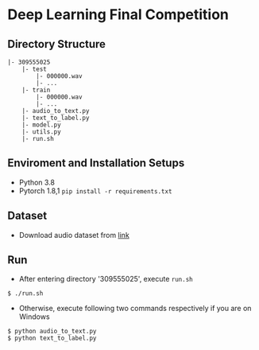 # Deep Learning Final Competition
## Directory Structure
```
|- 309555025
	|- test
		|- 000000.wav
		|- ...
	|- train
		|- 000000.wav
		|- ...
	|- audio_to_text.py
	|- text_to_label.py
	|- model.py
	|- utils.py 
	|- run.sh

```
## Enviroment and Installation Setups
- Python 3.8
- Pytorch 1.8,1
`pip install -r requirements.txt`

## Dataset
- Download audio dataset from [link](https://www.kaggle.com/c/nycu-dl-final-competition/data)

## Run
- After entering directory '309555025', execute `run.sh`
```
$ ./run.sh
```

- Otherwise, execute following two commands respectively if you are on Windows
```
$ python audio_to_text.py
$ python text_to_label.py
```